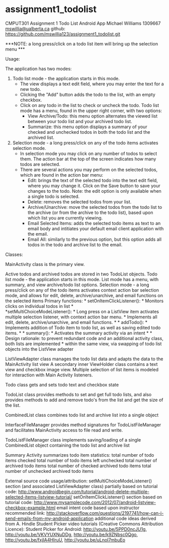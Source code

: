 assignment1_todolist
====================

CMPUT301 Assignment 1 Todo List Android App
Michael Williams 
1309667
mswillia@ualberta.ca
github: https://github.com/mswillia123/assignment1_todolist.git

***NOTE: a long press/click on a todo list item will bring up the selection menu ***

Usage:

The application has two modes:
1. Todo list mode - the application starts in this mode. 
	- The view displays a text edit field, where you may enter the text for a new todo. 
	- Clicking the "Add" button adds the todo to the list, with an empty checkbox. 
	- Click on any todo in the list to check or uncheck the todo.
	Todo list mode has a menu, found in the upper right corner, with two options:
		- View Archive/Todo: this menu option alternates the viewed list between your todo list and your archived todo list.
		- Summarize: this menu option displays a summary of your checked and unchecked todos in both the todo list and the archived list.
2. Selection mode - a long press/click on any of the todo items activates selection mode.
	- In selection mode you may click on any number of todos to select them. The action bar at the top of the screen indicates how many todos are selected.
	- There are several actions you may perform on the selected todos, which are found in the action bar menu:
		- Edit: brings the text of the selected todo into the text edit field, where you may change it. Click on the Save button to save your changes to the todo. Note: the edit option is only available when a single todo is selected.
		- Delete: removes the selected todos from your list.
		- Archive/Unarchive: move the selected todos from the todo list to the archive (or from the archive to the todo list), based upon which list you are currently viewing.
		- Email Selected Items: adds the selected todo items as text to an email body and intitiates your default email client application with the email.
		- Email All: similarly to the previous option, but this option adds all todos in the todo and archive list to the email.

Classes:

MainActivity class is the primary view.
 
Active todos and archived todos are stored in two TodoList objects.
Todo list mode - the application starts in this mode. List mode has a menu, with summary, and view archive/todo list options.
Selection mode - a long press/click on any of the todo items activates context action bar selection mode, and allows for edit, delete, archive/unarchive, and email functions on the selected items
	Primary functions:
	 * setOnItemClickListener():
	 * 	Monitors clicks on individual todos in list
	 *        
	 *setMultiChoiceModeListener():
	 *  Long press on a ListView item activates multiple selection listener, with context action bar menu.
	 * 	Implements all edit, delete, archive/unarchive, and email functions.
	 * 
	 * addTodo():
	 * 	Implements addition of Todo item to todo list, as well as saving edited todo items.
	 * 
	 * summary():
	 * 	Activates the summary activity via an intent
	 * 
	 * Design rationale: to prevent redundant code and an additional activity class, both lists are implemented
	 * 	within the same view, via swapping of todo list objects into the ListView adapter

ListViewAdapter class manages the todo list data and adapts the data to the MainActivity list view
A secondary inner ViewHolder class contains a text view and checkbox image view. Multiple selection
of list items is modeled for interaction with Main Activity listeners.

Todo class gets and sets todo text and checkbox state

TodoList class provides methods to set and get full todo lists, and also provides methods to add and remove todo's from the list and get the size of the list. 

CombinedList class combines todo list and archive list into a single object

InterfaceFileManager provides method signatures for TodoListFileManager and facilitates MainActivity access to file read and write.

TodoListFileManager class implements saving/loading of a single CombinedList object containing the todo list and archive list

Summary Activity summarizes todo item statistics:
	total number of todo items checked
	total number of todo items left unchecked
	total number of archived todo items
	total number of checked archived todo items
	total number of unchecked archived todo items
	 
External source code usage/attribution:	
	setMultiChoiceModeListener() section (and associated ListViewAdapter class) partially based on tutorial code:
		http://www.androidbegin.com/tutorial/android-delete-multiple-selected-items-listview-tutorial/
	setOnItemClickListener() section based on tutorial code:
		http://www.mysamplecode.com/2012/07/android-listview-checkbox-example.html
	email intent code based upon instructor recommended link:
		http://stackoverflow.com/questions/2197741/how-can-i-send-emails-from-my-android-application
	additional code ideas derived from A. Hindle Student Picker video tutorials (Creative Commons Attribution Licence):
		Student Picker for Android: http://youtu.be/5PPD0ncJU1g, http://youtu.be/VKVYUXNuDDg, http://youtu.be/k9ZNbsc0Qgo, http://youtu.be/fxjIA4HIruU, http://youtu.be/uLnoI7mbuEo
	
